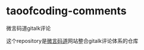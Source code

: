 # taoofcoding-comments
微言码道gitalk评论


这个repository是[微言码道](https://taoofcoding.tech)网站整合gitalk评论体系的仓库
